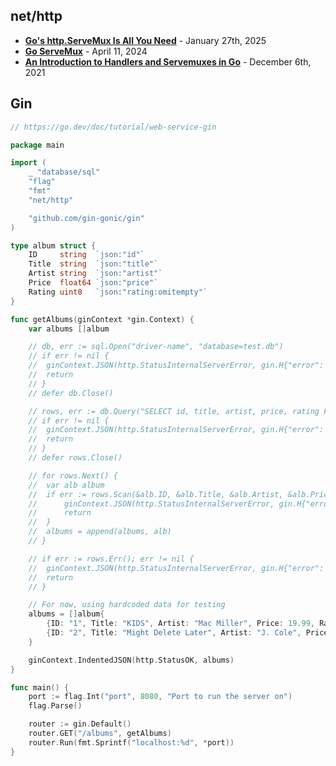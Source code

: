 ## net/http
* [**Go's http.ServeMux Is All You Need**](https://dev.to/leapcell/gos-httpservemux-is-all-you-need-1mam) -  January 27th, 2025
* [**Go ServeMux**](https://zetcode.com/golang/servemux/) - April 11, 2024
* [**An Introduction to Handlers and Servemuxes in Go**](https://www.alexedwards.net/blog/an-introduction-to-handlers-and-servemuxes-in-go) - December 6th, 2021

## Gin
```go
// https://go.dev/doc/tutorial/web-service-gin

package main

import (
	_ "database/sql"
	"flag"
	"fmt"
	"net/http"

	"github.com/gin-gonic/gin"
)

type album struct {
	ID     string  `json:"id"`
	Title  string  `json:"title"`
	Artist string  `json:"artist"`
	Price  float64 `json:"price"`
	Rating uint8   `json:"rating:omitempty"`
}

func getAlbums(ginContext *gin.Context) {
	var albums []album

	// db, err := sql.Open("driver-name", "database=test.db")
	// if err != nil {
	// 	ginContext.JSON(http.StatusInternalServerError, gin.H{"error": err.Error()})
	// 	return
	// }
	// defer db.Close()

	// rows, err := db.Query("SELECT id, title, artist, price, rating FROM albums")
	// if err != nil {
	// 	ginContext.JSON(http.StatusInternalServerError, gin.H{"error": err.Error()})
	// 	return
	// }
	// defer rows.Close()

	// for rows.Next() {
	// 	var alb album
	// 	if err := rows.Scan(&alb.ID, &alb.Title, &alb.Artist, &alb.Price, &alb.Rating); err != nil {
	// 		ginContext.JSON(http.StatusInternalServerError, gin.H{"error": err.Error()})
	// 		return
	// 	}
	// 	albums = append(albums, alb)
	// }

	// if err := rows.Err(); err != nil {
	// 	ginContext.JSON(http.StatusInternalServerError, gin.H{"error": err.Error()})
	// 	return
	// }

	// For now, using hardcoded data for testing
	albums = []album{
		{ID: "1", Title: "KIDS", Artist: "Mac Miller", Price: 19.99, Rating: 10},
		{ID: "2", Title: "Might Delete Later", Artist: "J. Cole", Price: 14.79},
	}

	ginContext.IndentedJSON(http.StatusOK, albums)
}

func main() {
	port := flag.Int("port", 8080, "Port to run the server on")
	flag.Parse()

	router := gin.Default()
	router.GET("/albums", getAlbums)
	router.Run(fmt.Sprintf("localhost:%d", *port))
}
```